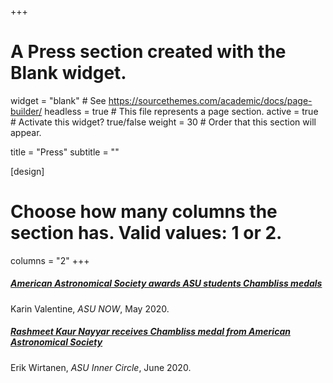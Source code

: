 +++
# A Press section created with the Blank widget.

widget = "blank"  # See https://sourcethemes.com/academic/docs/page-builder/
headless = true  # This file represents a page section.
active = true  # Activate this widget? true/false
weight = 30  # Order that this section will appear.

title = "Press"
subtitle = ""


[design]
  # Choose how many columns the section has. Valid values: 1 or 2.
  columns = "2"
+++

<div class="media stream-item">
  <div class="media-body">
    <h5 class="article-title mb-0 mt-0">
      <a href="https://asunow.asu.edu/20200527-american-astronomical-society-awards-asu-students-chambliss-medals">American Astronomical Society awards ASU students Chambliss medals</a>
    </h5>
    <div class="article-style">
      Karin Valentine, <em>ASU NOW</em>, May 2020.
    </div>
  </div>
</div>


<div class="media stream-item">
  <div class="media-body">
    <h5 class="article-title mb-0 mt-0">
      <a href="https://innercircle.engineering.asu.edu/2020/06/02/rashmeet-kaur-nayyar-receives-chambliss-medal-from-american-astronomical-society">Rashmeet Kaur Nayyar receives Chambliss medal from American Astronomical Society</a>
    </h5>
    <div class="article-style">
      Erik Wirtanen, <em>ASU Inner Circle</em>, June 2020.
    </div>
  </div>
</div>